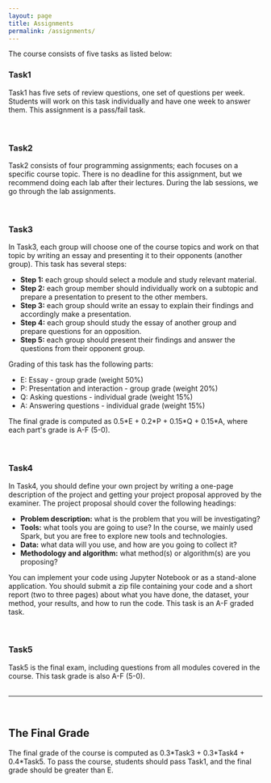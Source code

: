 ```yaml
---
layout: page
title: Assignments 
permalink: /assignments/
---
```

<p align="justify">
The course consists of five tasks as listed below:
<br>
<h3>Task1</h3>
Task1 has five sets of review questions, one set of questions per week. Students will work on this task individually and have one week to answer them. This assignment is a pass/fail task.<br>
<br><br>
<h3>Task2</h3>
Task2 consists of four programming assignments; each focuses on a specific course topic. There is no deadline for this assignment, but we recommend doing each lab after their lectures. During the lab sessions, we go through the lab assignments.<br>
<br><br>
<h3>Task3</h3>
In Task3, each group will choose one of the course topics and work on that topic by writing an essay and presenting it to their opponents (another group). This task has several steps:
<ul>
<li><b>Step 1:</b> each group should select a module and study relevant material.</li>
<li><b>Step 2:</b> each group member should individually work on a subtopic and prepare a presentation to present to the other members.</li>
<li><b>Step 3:</b> each group should write an essay to explain their findings and accordingly make a presentation.</li>
<li><b>Step 4:</b> each group should study the essay of another group and prepare questions for an opposition.</li>
<li><b>Step 5:</b> each group should present their findings and answer the questions from their opponent group.</li>
</ul>
Grading of this task has the following parts:
<ul>
<li>E: Essay - group grade (weight 50%)</li>
<li>P: Presentation and interaction - group grade (weight 20%)</li>
<li>Q: Asking questions - individual grade (weight 15%)</li>
<li>A: Answering questions - individual grade (weight 15%)</li>
</ul>
The final grade is computed as 0.5*E + 0.2*P + 0.15*Q + 0.15*A, where each part's grade is A-F (5-0).
<br><br><br>
<h3>Task4</h3>
In Task4, you should define your own project by writing a one-page description of the project and getting your project proposal approved by the examiner. The project proposal should cover the following headings:
<ul>
<li><b>Problem description:</b> what is the problem that you will be investigating?</li>
<li><b>Tools:</b> what tools you are going to use? In the course, we mainly used Spark, but you are free to explore new tools and technologies.</li>
<li><b>Data:</b> what data will you use, and how are you going to collect it?</li>
<li><b>Methodology and algorithm:</b> what method(s) or algorithm(s) are you proposing?</li>
</ul>
You can implement your code using Jupyter Notebook or as a stand-alone application. You should submit a zip file containing your code and a short report (two to three pages) about what you have done, the dataset, your method, your results, and how to run the code. This task is an
A-F graded task.
<br><br><br>
<h3>Task5</h3>
Task5 is the final exam, including questions from all modules covered in the course. This task grade is also A-F (5-0).
<br>
<br>
<hr>
<br>
<h2>The Final Grade</h2>
The final grade of the course is computed as 0.3*Task3 + 0.3*Task4 + 0.4*Task5. To pass the course, students should pass Task1, and the final grade should be greater than E.
